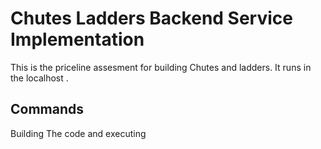 # Chutes Ladders Backend Service Implementation

This is the priceline assesment for building Chutes and ladders. It runs in the localhost . 

## Commands 

Building The code and executing 

```terminal

```

